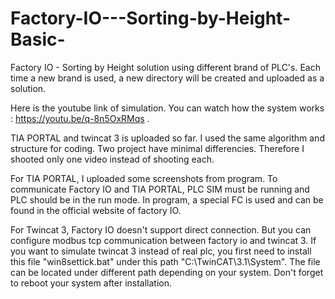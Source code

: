 # Factory-IO---Sorting-by-Height-Basic-
Factory IO - Sorting by Height solution using different brand of PLC's. Each time a new brand is used, a new directory will be created and uploaded as a solution.

Here is the youtube link of simulation. You can watch how the system works : https://youtu.be/q-8n5OxRMqs . 

TIA PORTAL and twincat 3 is uploaded so far. I used the same algorithm and structure for coding. Two project have minimal differencies. Therefore I shooted only one video instead of shooting each. 

For TIA PORTAL, I uploaded some screenshots from program. To communicate Factory IO and TIA PORTAL, PLC SIM must be running and PLC should be in the run mode. In program, a special FC is used and can be found in the official website of factory IO.

For Twincat 3, Factory IO doesn't support direct connection. But you can configure modbus tcp communication between factory io and twincat 3. If you want to simulate twincat 3 instead of real plc, you first need to install this file "win8settick.bat" under this path "C:\TwinCAT\3.1\System". The file can be located under different path depending on your system. Don't forget to reboot your system after installation. 

